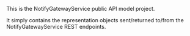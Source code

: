 This is the NotifyGatewayService public API model project.

It simply contains the representation objects sent/returned to/from the NotifyGatewayService REST endpoints.
